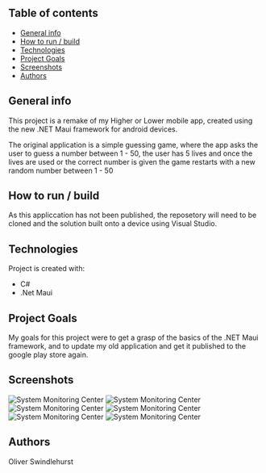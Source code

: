 ## Table of contents
* [General info](#general-info)
* [How to run / build](#how-to-run/build)
* [Technologies](#technologies)
* [Project Goals](#project-goals)
* [Screenshots](#screenshots)
* [Authors](#authors)

## General info
This project is a remake of my Higher or Lower mobile app, created using the new .NET Maui framework for android devices.

The original application is a simple guessing game, where the app asks the user to guess a number between 1 - 50, 
the user has 5 lives and once the lives are used or the correct number is given the game restarts with a new random number between 1 - 50

## How to run / build
As this appliccation has not been published, the reposetory will need to be cloned and the solution built onto a device using Visual Studio.

## Technologies
Project is created with:
* C#
* .Net Maui

## Project Goals
My goals for this project were to get a grasp of the basics of the .NET Maui framework, and to update my old application and get it published to the google play store again.

## Screenshots
![System Monitoring Center](Screenshots/Main%20%20Page.png)
![System Monitoring Center](Screenshots/Guess%20Higher.png)
![System Monitoring Center](Screenshots/Guess%20Lower.png)
![System Monitoring Center](Screenshots/Out%20of%20Lives.png)
![System Monitoring Center](Screenshots/Last%20Life.png)
![System Monitoring Center](Screenshots/Congratulations.png)

## Authors
Oliver Swindlehurst
